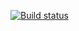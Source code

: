 [![Build status](https://ci.appveyor.com/api/projects/status/ayy1oxf693nalpng?svg=true)](https://ci.appveyor.com/project/joelp53/botwyn-v2)
